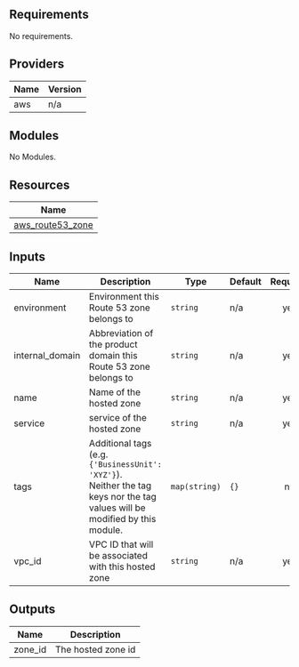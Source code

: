 ## Requirements

No requirements.

## Providers

| Name | Version |
|------|---------|
| aws | n/a |

## Modules

No Modules.

## Resources

| Name |
|------|
| [aws_route53_zone](https://registry.terraform.io/providers/hashicorp/aws/latest/docs/resources/route53_zone) |

## Inputs

| Name | Description | Type | Default | Required |
|------|-------------|------|---------|:--------:|
| environment | Environment this Route 53 zone belongs to | `string` | n/a | yes |
| internal\_domain | Abbreviation of the product domain this Route 53 zone belongs to | `string` | n/a | yes |
| name | Name of the hosted zone | `string` | n/a | yes |
| service | service of the hosted zone | `string` | n/a | yes |
| tags | Additional tags (e.g. `{'BusinessUnit': 'XYZ'}`).<br>Neither the tag keys nor the tag values will be modified by this module. | `map(string)` | `{}` | no |
| vpc\_id | VPC ID that will be associated with this hosted zone | `string` | n/a | yes |

## Outputs

| Name | Description |
|------|-------------|
| zone\_id | The hosted zone id |
